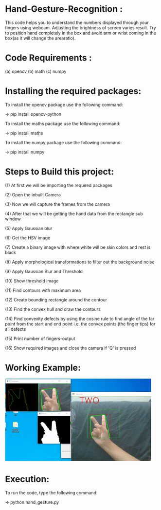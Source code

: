 # Hand-Gesture-Recognition :

This code helps you to understand the numbers displayed through your fingers using webcam. Adjusting the brightness of screen varies result. 
Try to position hand completely in the box and avoid arm or wrist coming in the box(as it will change the arearatio).

# Code Requirements :
(a) opencv
(b) math
(c) numpy

# Installing the required packages:
To install the opencv package use the following command:

-> pip install opencv-python

To install the maths package use the following command:

-> pip install maths

To install the numpy package use the following command:

-> pip install numpy

# Steps to Build this project:
(1) At first we will be importing the required packages

(2) Open the inbuilt Camera

(3) Now we will capture the frames from the camera

(4) After that we will be getting the hand data from the rectangle sub window

(5) Apply Gaussian blur

(6) Get the HSV image

(7) Create a binary image with where white will be skin colors and rest is black

(8) Apply morphological transformations to filter out the background noise

(9) Apply Gaussian Blur and Threshold

(10) Show threshold image

(11) Find contours with maximum area

(12) Create bounding rectangle around the contour

(13) Find the convex hull and draw the contours

(14) Find convexity defects by using the cosine rule to find angle of the far point from the start and end point i.e. the convex points (the finger tips) for all defects

(15) Print number of fingers-output

(16) Show required images and close the camera if 'Q' is pressed

# Working Example:
![](working_video.gif)


# Execution:
To run the code, type the following command:

-> python hand_gesture.py


